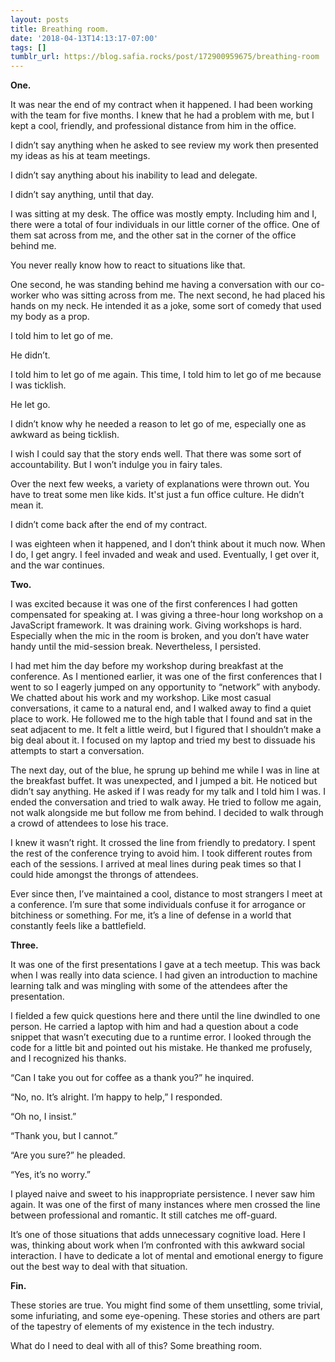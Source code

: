```yaml
---
layout: posts
title: Breathing room.
date: '2018-04-13T14:13:17-07:00'
tags: []
tumblr_url: https://blog.safia.rocks/post/172900959675/breathing-room
---
```

 **One.**

It was near the end of my contract when it happened. I had been working with the team for five months. I knew that he had a problem with me, but I kept a cool, friendly, and professional distance from him in the office.

I didn’t say anything when he asked to see review my work then presented my ideas as his at team meetings.

I didn’t say anything about his inability to lead and delegate.

I didn’t say anything, until that day.

I was sitting at my desk. The office was mostly empty. Including him and I, there were a total of four individuals in our little corner of the office. One of them sat across from me, and the other sat in the corner of the office behind me.

You never really know how to react to situations like that.

One second, he was standing behind me having a conversation with our co-worker who was sitting across from me. The next second, he had placed his hands on my neck. He intended it as a joke, some sort of comedy that used my body as a prop.

I told him to let go of me.

He didn’t.

I told him to let go of me again. This time, I told him to let go of me because I was ticklish.

He let go.

I didn’t know why he needed a reason to let go of me, especially one as awkward as being ticklish.

I wish I could say that the story ends well. That there was some sort of accountability. But I won’t indulge you in fairy tales.

Over the next few weeks, a variety of explanations were thrown out. You have to treat some men like kids. It'st just a fun office culture. He didn’t mean it.

I didn’t come back after the end of my contract.

I was eighteen when it happened, and I don’t think about it much now. When I do, I get angry. I feel invaded and weak and used. Eventually, I get over it, and the war continues.

**Two.**

I was excited because it was one of the first conferences I had gotten compensated for speaking at. I was giving a three-hour long workshop on a JavaScript framework. It was draining work. Giving workshops is hard. Especially when the mic in the room is broken, and you don’t have water handy until the mid-session break. Nevertheless, I persisted.

I had met him the day before my workshop during breakfast at the conference. As I mentioned earlier, it was one of the first conferences that I went to so I eagerly jumped on any opportunity to “network” with anybody. We chatted about his work and my workshop. Like most casual conversations, it came to a natural end, and I walked away to find a quiet place to work. He followed me to the high table that I found and sat in the seat adjacent to me. It felt a little weird, but I figured that I shouldn’t make a big deal about it. I focused on my laptop and tried my best to dissuade his attempts to start a conversation.

The next day, out of the blue, he sprung up behind me while I was in line at the breakfast buffet. It was unexpected, and I jumped a bit. He noticed but didn’t say anything. He asked if I was ready for my talk and I told him I was. I ended the conversation and tried to walk away. He tried to follow me again, not walk alongside me but follow me from behind. I decided to walk through a crowd of attendees to lose his trace.

I knew it wasn’t right. It crossed the line from friendly to predatory. I spent the rest of the conference trying to avoid him. I took different routes from each of the sessions. I arrived at meal lines during peak times so that I could hide amongst the throngs of attendees.

Ever since then, I’ve maintained a cool, distance to most strangers I meet at a conference. I’m sure that some individuals confuse it for arrogance or bitchiness or something. For me, it’s a line of defense in a world that constantly feels like a battlefield.

**Three.**

It was one of the first presentations I gave at a tech meetup. This was back when I was really into data science. I had given an introduction to machine learning talk and was mingling with some of the attendees after the presentation.

I fielded a few quick questions here and there until the line dwindled to one person. He carried a laptop with him and had a question about a code snippet that wasn’t executing due to a runtime error. I looked through the code for a little bit and pointed out his mistake. He thanked me profusely, and I recognized his thanks.

“Can I take you out for coffee as a thank you?” he inquired.

“No, no. It’s alright. I’m happy to help,” I responded.

“Oh no, I insist.”

“Thank you, but I cannot.”

“Are you sure?” he pleaded.

“Yes, it’s no worry.”

I played naive and sweet to his inappropriate persistence. I never saw him again. It was one of the first of many instances where men crossed the line between professional and romantic. It still catches me off-guard.

It’s one of those situations that adds unnecessary cognitive load. Here I was, thinking about work when I’m confronted with this awkward social interaction. I have to dedicate a lot of mental and emotional energy to figure out the best way to deal with that situation.

**Fin.**

These stories are true. You might find some of them unsettling, some trivial, some infuriating, and some eye-opening. These stories and others are part of the tapestry of elements of my existence in the tech industry.

What do I need to deal with all of this? Some breathing room.

